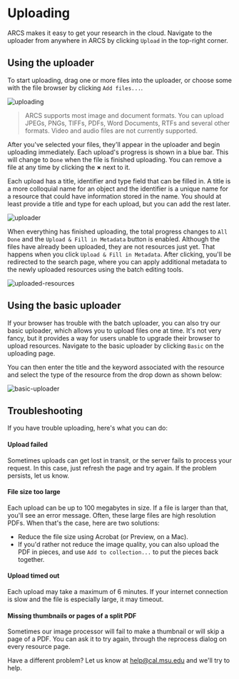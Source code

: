Uploading
=========
ARCS makes it easy to get your research in the cloud. Navigate to the uploader
from anywhere in ARCS by clicking `Upload` in the top-right corner.

Using the uploader
------------------
To start uploading, drag one or more files into the uploader, or choose some
with the file browser by clicking `Add files...`. 

![uploading](../img/docs/uploading.png)

>ARCS supports most image and document formats. You can upload JPEGs, PNGs,
TIFFs, PDFs, Word Documents, RTFs and several other formats. Video and audio
files are not currently supported.

After you've selected your files, they'll appear in the uploader and begin 
uploading immediately. Each upload's progress is shown in a blue bar. This
will change to `Done` when the file is finished uploading. You can remove a file
at any time by clicking the **&times;** next to it.

Each upload has a title, identifier and type field that can be filled in. A
title is a more colloquial name for an object and the identifier is a unique
name for a resource that could have information stored in the name. You should
at least provide a title and type for each upload, but you can add the rest
later.

![uploader](../img/docs/uploader.png)

When everything has finished uploading, the total progress changes to `All
Done` and the `Upload & Fill in Metadata` button is enabled. Although the files
have already been uploaded, they are not resources just yet. That happens when
you click `Upload & Fill in Metadata`. After clicking, you'll be redirected to
the search page, where you can apply additional metadata to the newly uploaded
resources using the batch editing tools.

![uploaded-resources](../img/docs/uploaded-resources.png)

Using the basic uploader
------------------------
If your browser has trouble with the batch uploader, you can also try our basic
uploader, which allows you to upload files one at time. It's not very fancy,
but it provides a way for users unable to upgrade their browser to upload
resources. Navigate to the basic uploader by clicking `Basic` on the uploading
page.

You can then enter the title and the keyword associated with the resource and
select the type of the resource from the drop down as shown below:

![basic-uploader](../img/docs/basic-uploader.png)

Troubleshooting
---------------
If you have trouble uploading, here's what you can do:

#### Upload failed
Sometimes uploads can get lost in transit, or the server fails to process your
request. In this case, just refresh the page and try again. If the problem 
persists, let us know.

#### File size too large
Each upload can be up to 100 megabytes in size. If a file is larger than that, 
you'll see an error message. Often, these large files are high resolution PDFs. 
When that's the case, here are two solutions:

- Reduce the file size using Acrobat (or Preview, on a Mac).
- If you'd rather not reduce the image quality, you can also upload the PDF in
  pieces, and use `Add to collection...` to put the pieces back together. 

#### Upload timed out
Each upload may take a maximum of 6 minutes. If your internet connection is 
slow and the file is especially large, it may timeout.

#### Missing thumbnails or pages of a split PDF
Sometimes our image processor will fail to make a thumbnail or will skip a page
of a PDF. You can ask it to try again, through the reprocess dialog on every
resource page.

Have a different problem? Let us know at help@cal.msu.edu and we'll try to help.
